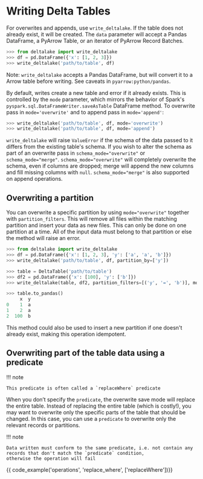 # Writing Delta Tables

For overwrites and appends, use `write_deltalake`. If the table does not already exist, it will be created.
The `data` parameter will accept a Pandas DataFrame, a PyArrow Table, or
an iterator of PyArrow Record Batches.

``` python
>>> from deltalake import write_deltalake
>>> df = pd.DataFrame({'x': [1, 2, 3]})
>>> write_deltalake('path/to/table', df)
```

Note: `write_deltalake` accepts a Pandas DataFrame, but will convert it to a Arrow table before writing. See caveats in `pyarrow:python/pandas`.

By default, writes create a new table and error if it already exists.
This is controlled by the `mode` parameter, which mirrors the behavior
of Spark's `pyspark.sql.DataFrameWriter.saveAsTable` DataFrame method. To overwrite pass in `mode='overwrite'` and to append pass in `mode='append'`:

``` python
>>> write_deltalake('path/to/table', df, mode='overwrite')
>>> write_deltalake('path/to/table', df, mode='append')
```

`write_deltalake` will raise `ValueError` if the schema of the data
passed to it differs from the existing table's schema. If you wish to
alter the schema as part of an overwrite pass in `schema_mode="overwrite"` or `schema_mode="merge"`.
`schema_mode="overwrite"` will completely overwrite the schema, even if columns are dropped; merge will append the new columns
and fill missing columns with `null`. `schema_mode="merge"` is also supported on append operations.

## Overwriting a partition

You can overwrite a specific partition by using `mode="overwrite"`
together with `partition_filters`. This will remove all files within the
matching partition and insert your data as new files. This can only be
done on one partition at a time. All of the input data must belong to
that partition or else the method will raise an error.

``` python
>>> from deltalake import write_deltalake
>>> df = pd.DataFrame({'x': [1, 2, 3], 'y': ['a', 'a', 'b']})
>>> write_deltalake('path/to/table', df, partition_by=['y'])

>>> table = DeltaTable('path/to/table')
>>> df2 = pd.DataFrame({'x': [100], 'y': ['b']})
>>> write_deltalake(table, df2, partition_filters=[('y', '=', 'b')], mode="overwrite")

>>> table.to_pandas()
     x  y
0    1  a
1    2  a
2  100  b
```

This method could also be used to insert a new partition if one doesn't
already exist, making this operation idempotent.

## Overwriting part of the table data using a predicate

!!! note

    This predicate is often called a `replaceWhere` predicate

When you don’t specify the `predicate`, the overwrite save mode will replace the entire table. 
Instead of replacing the entire table (which is costly!), you may want to overwrite only the specific parts of the table that should be changed. 
In this case, you can use a `predicate` to overwrite only the relevant records or partitions.

!!! note

    Data written must conform to the same predicate, i.e. not contain any records that don't match the `predicate` condition, 
    otherwise the operation will fail 

{{ code_example('operations', 'replace_where', ['replaceWhere'])}}